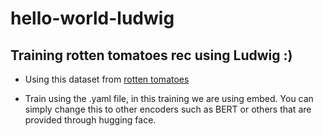 # hello-world-ludwig


## Training rotten tomatoes rec using Ludwig :)

- Using this dataset from [rotten tomatoes](https://ludwig-ai.github.io/ludwig-docs/0.5/data/rotten_tomatoes.csv)

- Train using the .yaml file, in this training we are using embed. You can simply change this to other encoders such as BERT or others that are provided through hugging face.  